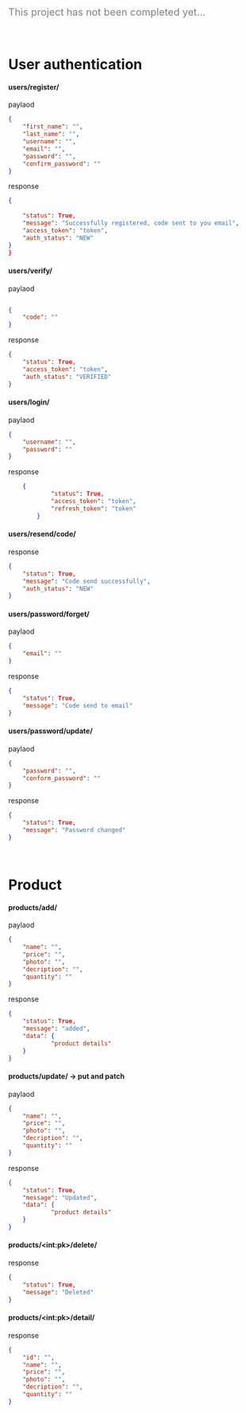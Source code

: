 

<p style="font-size: 20px; color: rgb(131, 130, 128);">This project has not been completed yet...</p>

<br>

# User authentication

#### users/register/
paylaod
``` json
{
	"first_name": "",
	"last_name": "",
	"username": "",
	"email": "",
	"password": "",
	"confirm_password": ""
}
```
response
``` json	
{  
  
	"status": True,
	"message": "Successfully registered, code sent to you email",
	"access_token": "token",
	"auth_status": "NEW"
}
}
```
#### users/verify/
paylaod
``` json

{
	"code": ""
}
```
response  
``` json		
{
	"status": True,
	"access_token": "token",
	"auth_status": "VERIFIED"
}
```
#### users/login/ 
paylaod
```json
{
	"username": "",
	"password": ""
}
```
response
```json 
    {
			"status": True,
			"access_token": "token",
			"refresh_token": "token"
		}
```
#### users/resend/code/
response 
```json  
{
	"status": True,
	"message": "Code send successfully",
	"auth_status": "NEW"
}
```
#### users/password/forget/
paylaod 
```json 
{
	"email": ""
}
```
response 
```json 
{
	"status": True,
	"message": "Code send to email"
}
```
#### users/password/update/
paylaod 
```json 
{
	"password": "",
	"conform_password": ""
}
```
response 
```json 
{
	"status": True,
	"message": "Password changed"
}
```
<br>

# Product 

#### products/add/
paylaod  
``` json
{
	"name": "",
	"price": "",
	"photo": "",
	"decription": "",
	"quantity": ""
}
```
response  
``` json
{
	"status": True,
	"message": "added",
	"data": {
			"product details"
	}
}
```
#### products/update/ -> put and patch
paylaod 
``` json
{
	"name": "",
	"price": "",
	"photo": "",
	"decription": "",
	"quantity": ""
}
```
response  
``` json
{
	"status": True,
	"message": "Updated",
	"data": {
			"product details"
	}
}
```
#### products/\<int:pk>/delete/
response  
```json
{
	"status": True,
	"message": "Deleted"
}
```
#### products/\<int:pk>/detail/
response  
```json
{
	"id": "",
	"name": "",
	"price": "",
	"photo": "",
	"decription": "",
	"quantity": ""
}
```